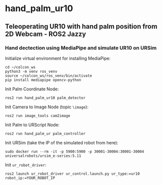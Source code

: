 # hand_palm_ur10
## Teleoperating UR10 with hand palm position from 2D Webcam - ROS2 Jazzy
### Hand dectection using MediaPipe and simulate UR10 on URSim

Initialize virtual environment for installing MediaPipe:
```
cd ~/colcon_ws
python3 -m venv ros_venv
source ~/colcon_ws/ros_venv/bin/activate
pip install mediapipe opencv-python
```
Init Palm Coordinate Node:
```
ros2 run hand_palm_ur10 palm_detector
```
Init Camera to Image Node (topic `\image`):
```
ros2 run image_tools cam2image
```
Init Palm to URScript Node:
```
ros2 run hand_palm_ur palm_controller
```
Init URSim (take the IP of the simulated robot from here):
```
sudo docker run --rm -it -p 5900:5900 -p 30001-30004:30001-30004 universalrobots/ursim_e-series:5.11
```
Init `ur_robot_driver`:
```
ros2 launch ur_robot_driver ur_control.launch.py ur_type:=ur10 robot_ip:=YOUR_ROBOT_IP
```
